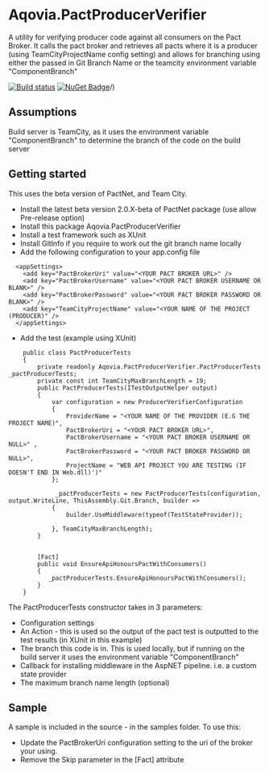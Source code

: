 # Aqovia.PactProducerVerifier

A utility for verifying producer code against all consumers on the Pact Broker.
It calls the pact broker and retrieves all pacts where it is a producer (using TeamCityProjectName config setting)
and allows for branching using either the passed in Git Branch Name or the teamcity environment variable "ComponentBranch"

[![Build status](https://ci.appveyor.com/api/projects/status/jltbacetwhyu9t2x/branch/master?svg=true)](https://ci.appveyor.com/project/aqovia/aqovia-pactproducerverifier/branch/master)
[![NuGet Badge](https://buildstats.info/nuget/aqovia.pactproducerverifier)](https://www.nuget.org/packages/aqovia.pactproducerverifier)/)

## Assumptions

Build server is TeamCity, as it uses the environment variable "ComponentBranch" to determine the branch of the code on the build server

## Getting started

This uses the beta version of PactNet, and Team City.

* Install the latest beta version 2.0.X-beta of PactNet package (use allow Pre-release option)
* Install this package Aqovia.PactProducerVerifier
* Install a test framework such as XUnit
* Install GitInfo if you require to work out the git branch name locally 
* Add the following configuration to your app.config file
```
  <appSettings>
    <add key="PactBrokerUri" value="<YOUR PACT BROKER URL>" />
    <add key="PactBrokerUsername" value="<YOUR PACT BROKER USERNAME OR BLANK>" />
    <add key="PactBrokerPassword" value="<YOUR PACT BROKER PASSWORD OR BLANK>" />
    <add key="TeamCityProjectName" value="<YOUR NAME OF THE PROJECT (PRODUCER)" />
  </appSettings>
```
* Add the test (example using XUnit)
```
    public class PactProducerTests
    {
        private readonly Aqovia.PactProducerVerifier.PactProducerTests _pactProducerTests;
        private const int TeamCityMaxBranchLength = 19;
        public PactProducerTests(ITestOutputHelper output)
        {            
			var configuration = new ProducerVerifierConfiguration
            {
                ProviderName = "<YOUR NAME OF THE PROVIDER (E.G THE PROJECT NAME)",
                PactBrokerUri = "<YOUR PACT BROKER URL>",
				PactBrokerUsername = "<YOUR PACT BROKER USERNAME OR NULL>" ,
                PactBrokerPassword = "<YOUR PACT BROKER PASSWORD OR NULL>",                
                ProjectName = "WEB API PROJECT YOU ARE TESTING (IF DOESN'T END IN Web.dll)')"
            };

			 _pactProducerTests = new PactProducerTests(configuration, output.WriteLine, ThisAssembly.Git.Branch, builder =>
            {
                builder.UseMiddleware(typeof(TestStateProvider));

            }, TeamCityMaxBranchLength);
        }


        [Fact]
        public void EnsureApiHonoursPactWithConsumers()
        {
           _pactProducerTests.EnsureApiHonoursPactWithConsumers();
        }
    }
```
The PactProducerTests constructor takes in 3 parameters:
* Configuration settings
* An Action<string> - this is used so the output of the pact test is outputted to the test results (in XUnit in this example)
* The branch this code is in. This is used locally, but if running on the build server it uses the environment variable "ComponentBranch"
* Callback for installing middleware in the AspNET pipeline. i.e. a custom state provider
* The maximum branch name length (optional)

## Sample
A sample is included in the source - in the samples folder. To use this:
* Update the PactBrokerUri configuration setting to the uri of the broker your using.
* Remove the Skip parameter in the [Fact] attribute


